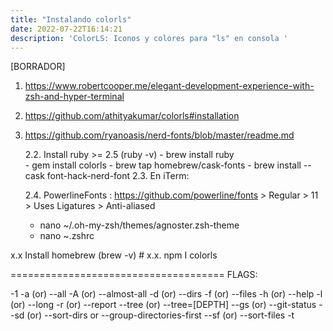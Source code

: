 ```yaml
---
title: "Instalando colorls"
date: 2022-07-22T16:14:21
description: 'ColorLS: Iconos y colores para "ls" en consola '
---
```


[BORRADOR]

1. https://www.robertcooper.me/elegant-development-experience-with-zsh-and-hyper-terminal
2. https://github.com/athityakumar/colorls#installation
3. https://github.com/ryanoasis/nerd-fonts/blob/master/readme.md

	2.2. Install ruby >= 2.5 (ruby -v)
		- brew install ruby		
		- gem install colorls
		- brew tap homebrew/cask-fonts
		- brew install --cask font-hack-nerd-font
	2.3. En iTerm:
		

	2.4. PowerlineFonts :  https://github.com/powerline/fonts
		> Regular > 11 > Uses Ligatures > Anti-aliased
	  - nano ~/.oh-my-zsh/themes/agnoster.zsh-theme
	  - nano ~.zshrc
	


x.x Install homebrew (brew -v)
	# x.x. npm I colorls
	


=====================================
FLAGS:

-1
-a (or) --all
-A (or) --almost-all
-d (or) --dirs
-f (or) --files
-h (or) --help
-l (or) --long
-r (or) --report
--tree (or) --tree=[DEPTH]
--gs (or) --git-status
--sd (or) --sort-dirs or --group-directories-first
--sf (or) --sort-files
-t

